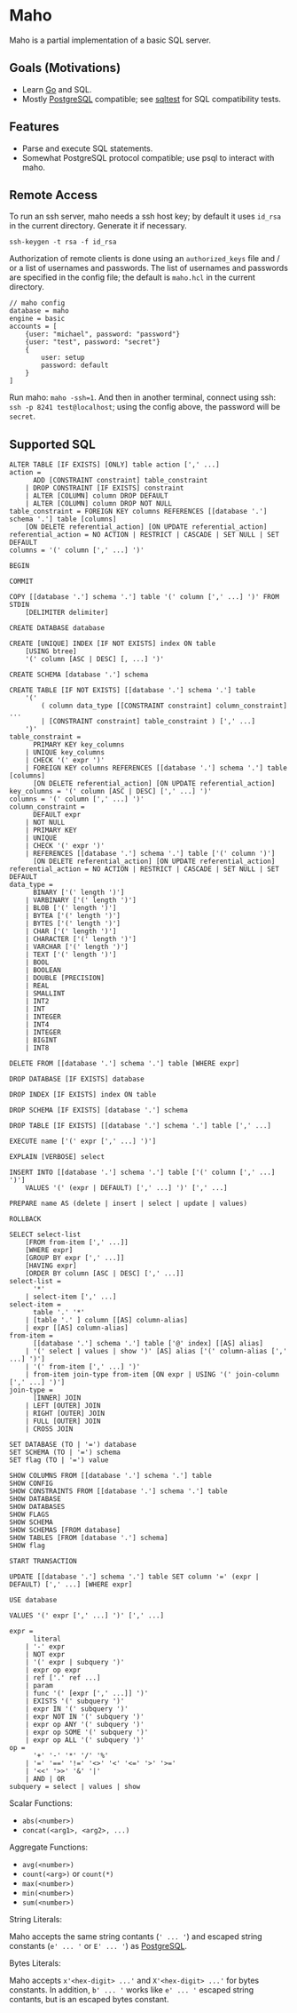 # Maho
Maho is a partial implementation of a basic SQL server.

## Goals (Motivations)
* Learn [Go](https://golang.org/) and SQL.
* Mostly [PostgreSQL](https://www.postgresql.org/) compatible; see [sqltest](https://github.com/leftmike/sqltest) for SQL compatibility tests.

## Features
* Parse and execute SQL statements.
* Somewhat PostgreSQL protocol compatible; use psql to interact with maho.

## Remote Access

To run an ssh server, maho needs a ssh host key; by default it uses `id_rsa` in the current
directory. Generate it if necessary.

```
ssh-keygen -t rsa -f id_rsa
```

Authorization of remote clients is done using an `authorized_keys` file and / or a list of
usernames and passwords. The list of usernames and passwords are specified in the config file;
the default is `maho.hcl` in the current directory.

```
// maho config
database = maho
engine = basic
accounts = [
    {user: "michael", password: "password"}
    {user: "test", password: "secret"}
    {
        user: setup
        password: default
    }
]
```

Run maho: `maho -ssh=1`. And then in another terminal, connect using ssh:
`ssh -p 8241 test@localhost`; using the config above, the password will be `secret`.

## Supported SQL
```
ALTER TABLE [IF EXISTS] [ONLY] table action [',' ...]
action =
      ADD [CONSTRAINT constraint] table_constraint
    | DROP CONSTRAINT [IF EXISTS] constraint
    | ALTER [COLUMN] column DROP DEFAULT
    | ALTER [COLUMN] column DROP NOT NULL
table_constraint = FOREIGN KEY columns REFERENCES [[database '.'] schema '.'] table [columns]
    [ON DELETE referential_action] [ON UPDATE referential_action]
referential_action = NO ACTION | RESTRICT | CASCADE | SET NULL | SET DEFAULT
columns = '(' column [',' ...] ')'
```

```
BEGIN
```

```
COMMIT
```

```
COPY [[database '.'] schema '.'] table '(' column [',' ...] ')' FROM STDIN
    [DELIMITER delimiter]
```

```
CREATE DATABASE database
```

```
CREATE [UNIQUE] INDEX [IF NOT EXISTS] index ON table
    [USING btree]
    '(' column [ASC | DESC] [, ...] ')'
```

```
CREATE SCHEMA [database '.'] schema
```

```
CREATE TABLE [IF NOT EXISTS] [[database '.'] schema '.'] table
    '('
        ( column data_type [[CONSTRAINT constraint] column_constraint] ...
        | [CONSTRAINT constraint] table_constraint ) [',' ...]
    ')'
table_constraint =
      PRIMARY KEY key_columns
    | UNIQUE key_columns
    | CHECK '(' expr ')'
    | FOREIGN KEY columns REFERENCES [[database '.'] schema '.'] table [columns]
      [ON DELETE referential_action] [ON UPDATE referential_action]
key_columns = '(' column [ASC | DESC] [',' ...] ')'
columns = '(' column [',' ...] ')'
column_constraint =
      DEFAULT expr
    | NOT NULL
    | PRIMARY KEY
    | UNIQUE
    | CHECK '(' expr ')'
    | REFERENCES [[database '.'] schema '.'] table ['(' column ')']
      [ON DELETE referential_action] [ON UPDATE referential_action]
referential_action = NO ACTION | RESTRICT | CASCADE | SET NULL | SET DEFAULT
data_type =
	  BINARY ['(' length ')']
	| VARBINARY ['(' length ')']
	| BLOB ['(' length ')']
	| BYTEA ['(' length ')']
	| BYTES ['(' length ')']
	| CHAR ['(' length ')']
	| CHARACTER ['(' length ')']
	| VARCHAR ['(' length ')']
	| TEXT ['(' length ')']
	| BOOL
	| BOOLEAN
	| DOUBLE [PRECISION]
	| REAL
	| SMALLINT
	| INT2
	| INT
	| INTEGER
	| INT4
	| INTEGER
	| BIGINT
	| INT8
```

```
DELETE FROM [[database '.'] schema '.'] table [WHERE expr]
```

```
DROP DATABASE [IF EXISTS] database
```

```
DROP INDEX [IF EXISTS] index ON table
```

```
DROP SCHEMA [IF EXISTS] [database '.'] schema
```

```
DROP TABLE [IF EXISTS] [[database '.'] schema '.'] table [',' ...]
```

```
EXECUTE name ['(' expr [',' ...] ')']
```

```
EXPLAIN [VERBOSE] select
```

```
INSERT INTO [[database '.'] schema '.'] table ['(' column [',' ...] ')']
	VALUES '(' (expr | DEFAULT) [',' ...] ')' [',' ...]
```

```
PREPARE name AS (delete | insert | select | update | values)
```

```
ROLLBACK
```

```
SELECT select-list
    [FROM from-item [',' ...]]
    [WHERE expr]
    [GROUP BY expr [',' ...]]
    [HAVING expr]
    [ORDER BY column [ASC | DESC] [',' ...]]
select-list =
      '*'
    | select-item [',' ...]
select-item =
      table '.' '*'
    | [table '.' ] column [[AS] column-alias]
    | expr [[AS] column-alias]
from-item =
      [[database '.'] schema '.'] table ['@' index] [[AS] alias]
    | '(' select | values | show ')' [AS] alias ['(' column-alias [',' ...] ')']
    | '(' from-item [',' ...] ')'
    | from-item join-type from-item [ON expr | USING '(' join-column [',' ...] ')']
join-type =
      [INNER] JOIN
    | LEFT [OUTER] JOIN
    | RIGHT [OUTER] JOIN
    | FULL [OUTER] JOIN
    | CROSS JOIN
```

```
SET DATABASE (TO | '=') database
SET SCHEMA (TO | '=') schema
SET flag (TO | '=') value
```

```
SHOW COLUMNS FROM [[database '.'] schema '.'] table
SHOW CONFIG
SHOW CONSTRAINTS FROM [[database '.'] schema '.'] table
SHOW DATABASE
SHOW DATABASES
SHOW FLAGS
SHOW SCHEMA
SHOW SCHEMAS [FROM database]
SHOW TABLES [FROM [database '.'] schema]
SHOW flag
```

```
START TRANSACTION
```

```
UPDATE [[database '.'] schema '.'] table SET column '=' (expr | DEFAULT) [',' ...] [WHERE expr]
```

```
USE database
```

```
VALUES '(' expr [',' ...] ')' [',' ...]
```

```
expr =
      literal
    | '-' expr
    | NOT expr
    | '(' expr | subquery ')'
    | expr op expr
    | ref ['.' ref ...]
    | param
    | func '(' [expr [',' ...]] ')'
    | EXISTS '(' subquery ')'
    | expr IN '(' subquery ')'
    | expr NOT IN '(' subquery ')'
    | expr op ANY '(' subquery ')'
    | expr op SOME '(' subquery ')'
    | expr op ALL '(' subquery ')'
op =
      '+' '-' '*' '/' '%'
    | '=' '==' '!=' '<>' '<' '<=' '>' '>='
    | '<<' '>>' '&' '|'
    | AND | OR
subquery = select | values | show
```

Scalar Functions:
* `abs(<number>)`
* `concat(<arg1>, <arg2>, ...)`

Aggregate Functions:
* `avg(<number>)`
* `count(<arg>)` or `count(*)`
* `max(<number>)`
* `min(<number>)`
* `sum(<number>)`

String Literals:

Maho accepts the same string contants (`' ... '`) and escaped string constants
(`e' ... '` or `E' ... '`) as
[PostgreSQL](https://www.postgresql.org/docs/current/sql-syntax-lexical.html#SQL-SYNTAX-CONSTANTS).

Bytes Literals:

Maho accepts `x'<hex-digit> ...'` and `X'<hex-digit> ...'` for bytes constants. In addition,
`b' ... '` works like `e' ... '` escaped string contants, but is an escaped bytes constant.
